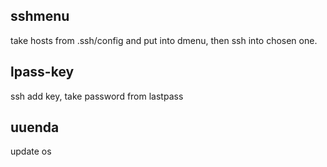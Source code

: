## sshmenu 

take hosts from .ssh/config and put into dmenu, then ssh into chosen one.

## lpass-key 

ssh add key, take password from lastpass

## uuenda

update os
